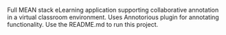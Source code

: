 Full MEAN stack eLearning application supporting collaborative annotation in a virtual classroom environment.
Uses Annotorious plugin for annotating functionality.
Use the README.md to run this project.

